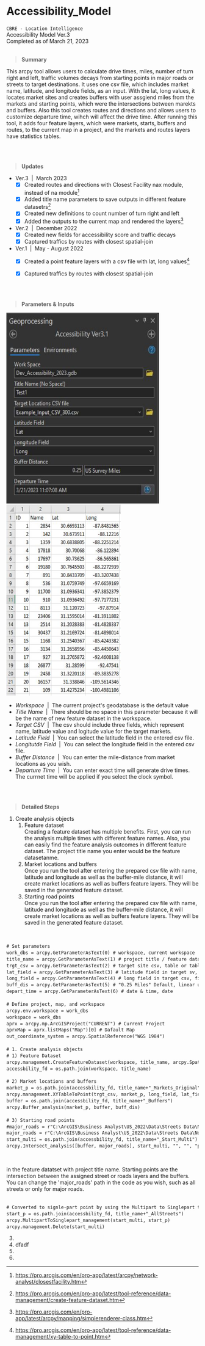 # Accessibility_Model

`CBRE - Location Intelligence`
<br />Accessibility Model Ver.3
<br />Completed as of March 21, 2023
<br><br>

> **Summary** <br>
 
This arcpy tool allows users to calculate drive times, miles, number of turn right and left, traffic volumes
decays from starting points in major roads or streets to target destinations. It uses one csv file, which includes 
market name, latitude, and longitude fields, as an input. With the lat, long values, it locates market sites and 
creates buffers with user assgiend miles from the markets and starting points, which were the intersections between 
marekts and buffers. Also this tool creates routes and directions and allows users to customize departure time, 
wihch will affect the drive time. After running this tool, it adds four feature layers, which were markets, starts,
buffers and routes, to the current map in a project, and the markets and routes layers have statistics tables.

<br><br>

> **Updates** <br>

* Ver.3 &nbsp;|&nbsp; March 2023 <br>
   - [x] Created routes and directions with Closest Facility nax module, instead of na module[^1]
   - [x] Added title name parameters to save outputs in different feature datasetrs[^2]
   - [X] Created new definitions to count number of turn right and left
   - [X] Added the outputs to the current map and rendered the layers[^3]

* Ver.2 &nbsp;|&nbsp; December 2022 <br>
   - [X] Created new fields for accessibility score and traffic decays
   - [X] Captured traffics by routes with closest spatial-join

* Ver.1 &nbsp;|&nbsp; May - August 2022 <br>
   - [X] Created a point feature layers with a csv file with lat, long values[^4]
   - [X] Captured traffics by routes with closest spatial-join


<br><br>


> **Parameters & Inputs** <br>

<img src="https://github.com/jeonghonkim/Accessibility_Model/blob/main/access_parameters.JPG" width="400" height="500"> &nbsp; &nbsp; <img src="https://github.com/jeonghonkim/Accessibility_Model/blob/main/access_examplecsv.JPG" width="300" height="500"> <br>

* *Workspace* &nbsp;|&nbsp; The current project's geodatabase is the default value
* *Title Name* &nbsp;|&nbsp; There should be no space in this parameter because it will be the name of new feature dataset in the workspace. 
* *Target CSV* &nbsp;|&nbsp; The csv should include three fields, which represent name, latitude value and logitude value for the target markets.
* *Latitude Field* &nbsp;|&nbsp; You can select the latitude field in the entered csv file. 
* *Longitutde Field* &nbsp;|&nbsp; You can select the longitude field in the entered csv file.
* *Buffer Distance* &nbsp;|&nbsp; You can enter the mile-distance from market locations as you wish.
* *Departure Time* &nbsp;|&nbsp; You can enter exact time will generate drive times. The currnet time will be applied if you select the clock symbol.

<br><br>

> **Detailed Steps** <br>

1. Create analysis objects
   1) Feature dataset<br>
   Creating a feature dataset has multiple benefits. First, you can run the analysis multiple times with different feature names. Also, you can easily find the feature analysis outcomes in different feature dataset. The project title name you enter would be the feature datasetanme.<br>
   2) Market locations and buffers<br>
   Once you run the tool after entering the prepared csv file with name, latitude and longitude as well as the buffer-mile distance, it will create market locations as well as buffers feature layers. They will be saved in the generated feature dataset.<br>
   3) Starting road points<br>
   Once you run the tool after entering the prepared csv file with name, latitude and longitude as well as the buffer-mile distance, it will create market locations as well as buffers feature layers. They will be saved in the generated feature dataset.<br>
   
<br>

```diff
# Set parameters
work_dbs = arcpy.GetParameterAsText(0) # workspace, current workspace
title_name = arcpy.GetParameterAsText(1) # project title / feature dataset name, String
trgt_csv = arcpy.GetParameterAsText(2) # target site csv, table or table view
lat_field = arcpy.GetParameterAsText(3) # latitude field in target sv, field
long_field = arcpy.GetParameterAsText(4) # long field in target csv, field
buff_dis = arcpy.GetParameterAsText(5) # "0.25 Miles" Default, linear unit
depart_time = arcpy.GetParameterAsText(6) # date & time, date

# Define project, map, and workspace
arcpy.env.workspace = work_dbs
workspace = work_dbs
aprx = arcpy.mp.ArcGISProject("CURRENT") # Current Project
aprxMap = aprx.listMaps("Map")[0] # Dafault Map
out_coordinate_system = arcpy.SpatialReference("WGS 1984")

# 1. Create analysis objects
# 1) Feature Dataset
arcpy.management.CreateFeatureDataset(workspace, title_name, arcpy.SpatialReference("WGS 1984"))
accessbility_fd = os.path.join(workspace, title_name)

# 2) Market locations and buffers
market_p = os.path.join(accessbility_fd, title_name+"_Markets_Original")
arcpy.management.XYTableToPoint(trgt_csv, market_p, long_field, lat_field, arcpy.SpatialReference("WGS 1984"))
buffer = os.path.join(accessbility_fd, title_name+"_Buffers")
arcpy.Buffer_analysis(market_p, buffer, buff_dis) 

# 3) Starting road points
#major_roads = r"C:\ArcGIS\Business Analyst\US_2022\Data\Streets Data\NorthAmerica.gdb\Streets"
major_roads = r"C:\ArcGIS\Business Analyst\US_2022\Data\Streets Data\NorthAmerica.gdb\MapMajorRoads\MapMajorRoads"
start_multi = os.path.join(accessbility_fd, title_name+"_Start_Multi")
arcpy.Intersect_analysis([buffer, major_roads], start_multi, "", "", "point")


```
<br>

in the feature datatset with project title name. Starting points are the intersection between the assigned street or roads layers and the buffers. You can change the 'major_roads' path in the code as you wish, such as all streets or only for major roads.



```diff

# Converted to signle-part point by using the Multipart to Singlepart tool
start_p = os.path.join(accessbility_fd, title_name+"_AllStreets")
arcpy.MultipartToSinglepart_management(start_multi, start_p)
arcpy.management.Delete(start_multi)
```
3. 
4. dfadf
5. 
6. 

[^1]: https://pro.arcgis.com/en/pro-app/latest/arcpy/network-analyst/closestfacility.htm
[^2]: https://pro.arcgis.com/en/pro-app/latest/tool-reference/data-management/create-feature-dataset.htm
[^3]: https://pro.arcgis.com/en/pro-app/latest/arcpy/mapping/simplerenderer-class.htm
[^4]: https://pro.arcgis.com/en/pro-app/latest/tool-reference/data-management/xy-table-to-point.htm
